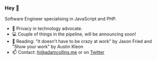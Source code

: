 ### Hey 🤙

Software Engineer specialising in JavaScript and PHP.

- 🧐 Privacy in technology advocate.
- 💻 Couple of things in the pipeline, will be announcing soon!
- 📕 Reading: "It doesn't have to be crazy at work" by Jason Fried and "Show your work" by Austin Kleon
- 📫 Contact: [hi@adamcollins.me](mailto:hi@adamcollins.me) or on [Twitter](https://twitter.com/adxmcollins)
